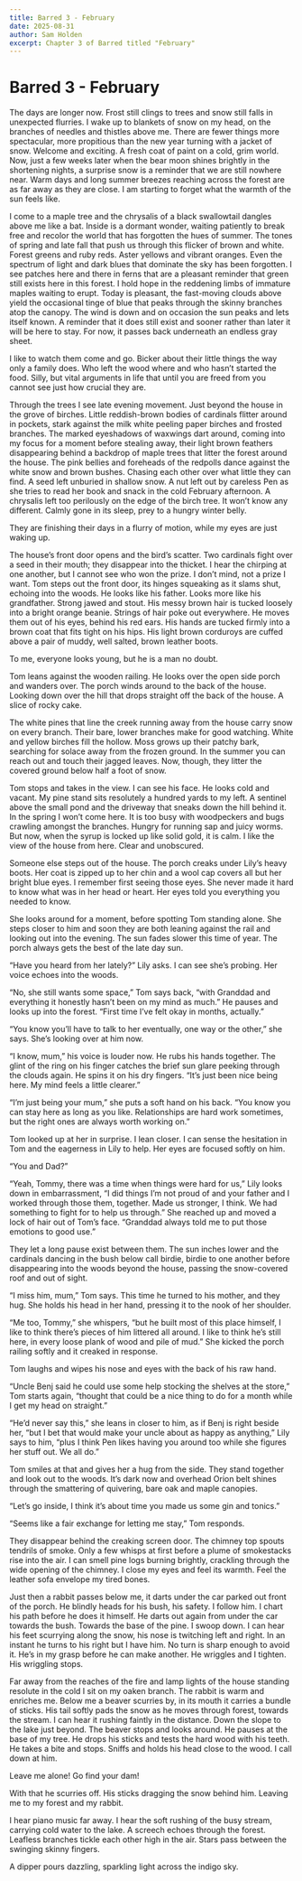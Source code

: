```yaml
---
title: Barred 3 - February
date: 2025-08-31
author: Sam Holden
excerpt: Chapter 3 of Barred titled "February"
---
```


# Barred 3 - February

The days are longer now. Frost still clings to trees and snow still falls in unexpected flurries. I wake up to blankets of snow on my head, on the branches of needles and thistles above me. There are fewer things more spectacular, more propitious than the new year turning with a jacket of snow. Welcome and exciting. A fresh coat of paint on a cold, grim world. Now, just a few weeks later when the bear moon shines brightly in the shortening nights, a surprise snow is a reminder that we are still nowhere near. Warm days and long summer breezes reaching across the forest are as far away as they are close. I am starting to forget what the warmth of the sun feels like. 

I come to a maple tree and the chrysalis of a black swallowtail dangles above me like a bat. Inside is a dormant wonder, waiting patiently to break free and recolor the world that has forgotten the hues of summer. The tones of spring and late fall that push us through this flicker of brown and white.  Forest greens and ruby reds. Aster yellows and vibrant oranges. Even the spectrum of light and dark blues that dominate the sky has been forgotten. I see patches here and there in ferns that are a pleasant reminder that green still exists here in this forest. I hold hope in the reddening limbs of immature maples waiting to erupt. 
Today is pleasant, the fast-moving clouds above yield the occasional tinge of blue that peaks through the skinny branches atop the canopy. The wind is down and on occasion the sun peaks and lets itself known. A reminder that it does still exist and sooner rather than later it will be here to stay. For now, it passes back underneath an endless gray sheet.

I like to watch them come and go. Bicker about their little things the way only a family does. Who left the wood where and who hasn’t started the food. Silly, but vital arguments in life that until you are freed from you cannot see just how crucial they are.

Through the trees I see late evening movement. Just beyond the house in the grove of birches. Little reddish-brown bodies of cardinals flitter around in pockets, stark against the milk white peeling paper birches and frosted branches. The marked eyeshadows of waxwings dart around, coming into my focus for a moment before stealing away, their light brown feathers disappearing behind a backdrop of  maple trees that litter the forest around the house. The pink bellies and foreheads of the redpolls dance against the white snow and brown bushes. Chasing each other over what little they can find. A seed left unburied in shallow snow. A nut left out by careless Pen as she tries to read her book and snack in the cold February afternoon. A chrysalis left too perilously on the edge of the birch tree. It won’t know any different. Calmly gone in its sleep, prey to a hungry winter belly.  

They are finishing their days in a flurry of motion, while my eyes are just waking up.

The house’s front door opens and the bird’s scatter. Two cardinals fight over a seed in their mouth; they disappear into the thicket. I hear the chirping at one another, but I cannot see who won the prize. I don’t mind, not a prize I want. 
Tom steps out the front door, its hinges squeaking as it slams shut, echoing into the woods. He looks like his father. Looks more like his grandfather. Strong jawed and stout. His messy brown hair is tucked loosely into a bright orange beanie. Strings of hair poke out everywhere. He moves them out of his eyes, behind his red ears. His hands are tucked firmly into a brown coat that fits tight on his hips. His light brown corduroys are cuffed above a pair of muddy, well salted, brown leather boots. 

To me, everyone looks young, but he is a man no doubt. 

Tom leans against the wooden railing. He looks over the open side porch and wanders over. The porch winds around to the back of the house. Looking down over the hill that drops straight off the back of the house. A slice of rocky cake. 

The white pines that line the creek running away from the house carry snow on every branch. Their bare, lower branches make for good watching. White and yellow birches fill the hollow. Moss grows up their patchy bark, searching for solace away from the frozen ground. In the summer you can reach out and touch their jagged leaves. Now, though, they litter the covered ground below half a foot of snow. 

Tom stops and takes in the view. I can see his face. He looks cold and vacant. My pine stand sits resolutely a hundred yards to my left. A sentinel above the small pond and the driveway that sneaks down the hill behind it. In the spring I won’t come here. It is too busy with woodpeckers and bugs crawling amongst the branches. Hungry for running sap and juicy worms. But now, when the syrup is locked up like solid gold, it is calm. I like the view of the house from here. Clear and unobscured.

Someone else steps out of the house. The porch creaks under Lily’s heavy boots. Her coat is zipped up to her chin and a wool cap covers all but her bright blue eyes. I remember first seeing those eyes. She never made it hard to know what was in her head or heart. Her eyes told you everything you needed to know. 

She looks around for a moment, before spotting Tom standing alone. She steps closer to him and soon they are both leaning against the rail and looking out into the evening. The sun fades slower this time of year. The porch always gets the best of the late day sun.

“Have you heard from her lately?” Lily asks. I can see she’s probing. Her voice echoes into the woods.

“No, she still wants some space,” Tom says back, “with Granddad and everything it honestly hasn’t been on my mind as much.” He pauses and looks up into the forest. “First time I’ve felt okay in months, actually.”

“You know you’ll have to talk to her eventually, one way or the other,” she says. She’s looking over at him now.

“I know, mum,” his voice is louder now. He rubs his hands together. The glint of the ring on his finger catches the brief sun glare peeking through the clouds again. He spins it on his dry fingers. “It’s just been nice being here. My mind feels a little clearer.”

“I’m just being your mum,” she puts a soft hand on his back. “You know you can stay here as long as you like. Relationships are hard work sometimes, but the right ones are always worth working on.”

Tom looked up at her in surprise. I lean closer. I can sense the hesitation in Tom and the eagerness in Lily to help. Her eyes are focused softly on him.

“You and Dad?”

“Yeah, Tommy, there was a time when things were hard for us,” Lily looks down in embarrassment, “I did things I’m not proud of and your father and I worked through those them, together. Made us stronger, I think. We had something to fight for to help us through.” She reached up and moved a lock of hair out of Tom’s face. “Granddad always told me to put those emotions to good use.” 

They let a long pause exist between them. The sun inches lower and the cardinals dancing in the bush below call birdie, birdie to one another before disappearing into the woods beyond the house, passing the snow-covered roof and out of sight. 

“I miss him, mum,” Tom says. This time he turned to his mother, and they hug. She holds his head in her hand, pressing it to the nook of her shoulder.

“Me too, Tommy,” she whispers, “but he built most of this place himself, I like to think there’s pieces of him littered all around. I like to think he’s still here, in every loose plank of wood and pile of mud.” She kicked the porch railing softly and it creaked in response.

Tom laughs and wipes his nose and eyes with the back of his raw hand. 

“Uncle Benj said he could use some help stocking the shelves at the store,” Tom starts again, “thought that could be a nice thing to do for a month while I get my head on straight.”

“He’d never say this,” she leans in closer to him, as if Benj is right beside her, “but I bet that would make your uncle about as happy as anything,” Lily says to him, “plus I think Pen likes having you around too while she figures her stuff out. We all do.”

Tom smiles at that and gives her a hug from the side. They stand together and look out to the woods. It’s dark now and overhead Orion belt shines through the smattering of quivering, bare oak and maple canopies. 

“Let’s go inside, I think it’s about time you made us some gin and tonics.”

“Seems like a fair exchange for letting me stay,” Tom responds. 

They disappear behind the creaking screen door. The chimney top spouts tendrils of smoke. Only a few whisps at first before a plume of smokestacks rise into the air. I can smell pine logs burning brightly, crackling through the wide opening of the chimney. I close my eyes and feel its warmth. Feel the leather sofa envelope my tired bones. 

Just then a rabbit passes below me, it darts under the car parked out front of the porch. He blindly heads for his bush, his safety. I follow him. I chart his path before he does it himself. He darts out again from under the car towards the bush. Towards the base of the pine. I swoop down. I can hear his feet scurrying along the snow, his nose is twitching left and right. In an instant he turns to his right but I have him. No turn is sharp enough to avoid it. He’s in my grasp before he can make another. He wriggles and I tighten. His wriggling stops. 

Far away from the reaches of the fire and lamp lights of the house standing resolute in the cold I sit on my oaken branch. The rabbit is warm and enriches me. 
Below me a beaver scurries by, in its mouth it carries a bundle of sticks. His tail softly pads the snow as he moves through forest, towards the stream. I can hear it rushing faintly in the distance. Down the slope to the lake just beyond. The beaver stops and looks around. He pauses at the base of my tree. He drops his sticks and tests the hard wood with his teeth. He takes a bite and stops. Sniffs and holds his head close to the wood. I call down at him.

Leave me alone! Go find your dam!

With that he scurries off. His sticks dragging the snow behind him. Leaving me to my forest and my rabbit. 

I hear piano music far away. I hear the soft rushing of the busy stream, carrying cold water to the lake. A screech echoes through the forest. Leafless branches tickle each other high in the air. Stars pass between the swinging skinny fingers. 

A dipper pours dazzling, sparkling light across the indigo sky. 

